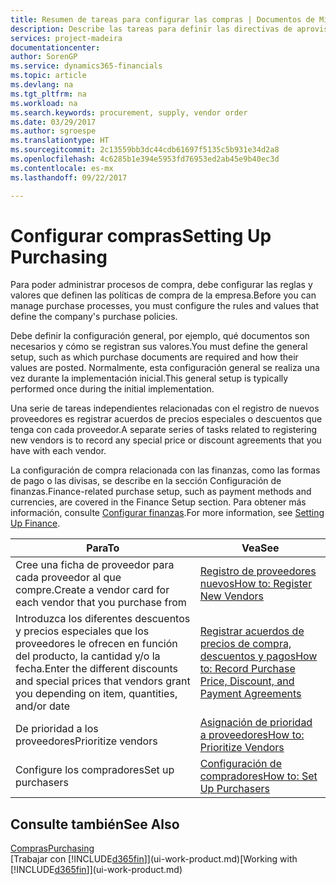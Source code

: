 ```yaml
---
title: Resumen de tareas para configurar las compras | Documentos de Microsoft
description: Describe las tareas para definir las directivas de aprovisionamiento de su empresa y configurar sus procesos de compra.
services: project-madeira
documentationcenter: 
author: SorenGP
ms.service: dynamics365-financials
ms.topic: article
ms.devlang: na
ms.tgt_pltfrm: na
ms.workload: na
ms.search.keywords: procurement, supply, vendor order
ms.date: 03/29/2017
ms.author: sgroespe
ms.translationtype: HT
ms.sourcegitcommit: 2c13559bb3dc44cdb61697f5135c5b931e34d2a8
ms.openlocfilehash: 4c6285b1e394e5953fd76953ed2ab45e9b40ec3d
ms.contentlocale: es-mx
ms.lasthandoff: 09/22/2017

---
```

# <a name="setting-up-purchasing"></a><span data-ttu-id="101eb-103">Configurar compras</span><span class="sxs-lookup"><span data-stu-id="101eb-103">Setting Up Purchasing</span></span>
<span data-ttu-id="101eb-104">Para poder administrar procesos de compra, debe configurar las reglas y valores que definen las políticas de compra de la empresa.</span><span class="sxs-lookup"><span data-stu-id="101eb-104">Before you can manage purchase processes, you must configure the rules and values that define the company's purchase policies.</span></span>

<span data-ttu-id="101eb-105">Debe definir la configuración general, por ejemplo, qué documentos son necesarios y cómo se registran sus valores.</span><span class="sxs-lookup"><span data-stu-id="101eb-105">You must define the general setup, such as which purchase documents are required and how their values are posted.</span></span> <span data-ttu-id="101eb-106">Normalmente, esta configuración general se realiza una vez durante la implementación inicial.</span><span class="sxs-lookup"><span data-stu-id="101eb-106">This general setup is typically performed once during the initial implementation.</span></span>

<span data-ttu-id="101eb-107">Una serie de tareas independientes relacionadas con el registro de nuevos proveedores es registrar acuerdos de precios especiales o descuentos que tenga con cada proveedor.</span><span class="sxs-lookup"><span data-stu-id="101eb-107">A separate series of tasks related to registering new vendors is to record any special price or discount agreements that you have with each vendor.</span></span>

<span data-ttu-id="101eb-108">La configuración de compra relacionada con las finanzas, como las formas de pago o las divisas, se describe en la sección Configuración de finanzas.</span><span class="sxs-lookup"><span data-stu-id="101eb-108">Finance-related purchase setup, such as payment methods and currencies, are covered in the Finance Setup section.</span></span> <span data-ttu-id="101eb-109">Para obtener más información, consulte [Configurar finanzas](finance-setup-finance.md).</span><span class="sxs-lookup"><span data-stu-id="101eb-109">For more information, see [Setting Up Finance](finance-setup-finance.md).</span></span>

| <span data-ttu-id="101eb-110">Para</span><span class="sxs-lookup"><span data-stu-id="101eb-110">To</span></span> | <span data-ttu-id="101eb-111">Vea</span><span class="sxs-lookup"><span data-stu-id="101eb-111">See</span></span> |
| --- | --- |
| <span data-ttu-id="101eb-112">Cree una ficha de proveedor para cada proveedor al que compre.</span><span class="sxs-lookup"><span data-stu-id="101eb-112">Create a vendor card for each vendor that you purchase from</span></span>|[<span data-ttu-id="101eb-113">Registro de proveedores nuevos</span><span class="sxs-lookup"><span data-stu-id="101eb-113">How to: Register New Vendors</span></span>](purchasing-how-register-new-vendors.md) |
| <span data-ttu-id="101eb-114">Introduzca los diferentes descuentos y precios especiales que los proveedores le ofrecen en función del producto, la cantidad y/o la fecha.</span><span class="sxs-lookup"><span data-stu-id="101eb-114">Enter the different discounts and special prices that vendors grant you depending on item, quantities, and/or date</span></span> |[<span data-ttu-id="101eb-115">Registrar acuerdos de precios de compra, descuentos y pagos</span><span class="sxs-lookup"><span data-stu-id="101eb-115">How to: Record Purchase Price, Discount, and Payment Agreements</span></span>](purchasing-how-record-purchase-price-discount-payment-agreements.md) |
| <span data-ttu-id="101eb-116">De prioridad a los proveedores</span><span class="sxs-lookup"><span data-stu-id="101eb-116">Prioritize vendors</span></span> |[<span data-ttu-id="101eb-117">Asignación de prioridad a proveedores</span><span class="sxs-lookup"><span data-stu-id="101eb-117">How to: Prioritize Vendors</span></span>](purchasing-how-prioritize-vendors.md) |
| <span data-ttu-id="101eb-118">Configure los compradores</span><span class="sxs-lookup"><span data-stu-id="101eb-118">Set up purchasers</span></span> |[<span data-ttu-id="101eb-119">Configuración de compradores</span><span class="sxs-lookup"><span data-stu-id="101eb-119">How to: Set Up Purchasers</span></span>](purchasing-how-setup-purchasers.md) |

## <a name="see-also"></a><span data-ttu-id="101eb-120">Consulte también</span><span class="sxs-lookup"><span data-stu-id="101eb-120">See Also</span></span>
[<span data-ttu-id="101eb-121">Compras</span><span class="sxs-lookup"><span data-stu-id="101eb-121">Purchasing</span></span>](purchasing-manage-purchasing.md)  
<span data-ttu-id="101eb-122">[Trabajar con [!INCLUDE[d365fin](includes/d365fin_md.md)]](ui-work-product.md)</span><span class="sxs-lookup"><span data-stu-id="101eb-122">[Working with [!INCLUDE[d365fin](includes/d365fin_md.md)]](ui-work-product.md)</span></span>

